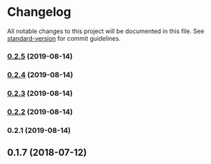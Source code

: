 # Changelog

All notable changes to this project will be documented in this file. See [standard-version](https://github.com/conventional-changelog/standard-version) for commit guidelines.

### [0.2.5](https://github.com/Katochimoto/svg-scaler-viewbox/compare/v0.2.4...v0.2.5) (2019-08-14)

### [0.2.4](https://github.com/madzhup/svg-scaler-viewbox/compare/v0.2.3...v0.2.4) (2019-08-14)

### [0.2.3](https://github.com/madzhup/svg-scaler-viewbox/compare/v0.2.2...v0.2.3) (2019-08-14)

### [0.2.2](https://github.com/madzhup/svg-scaler-viewbox/compare/v0.2.1...v0.2.2) (2019-08-14)

### 0.2.1 (2019-08-14)

<a name="0.1.7"></a>
## 0.1.7 (2018-07-12)
